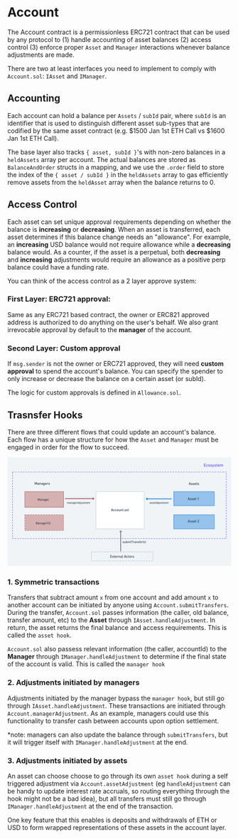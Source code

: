 # Account

The Account contract is a permissionless ERC721 contract that can be used by any protocol to (1) handle accounting of asset balances (2) access control (3) enforce proper `Asset` and `Manager` interactions whenever balance adjustments are made.

There are two at least interfaces you need to implement to comply with `Account.sol`: `IAsset` and `IManager`.

## Accounting

Each account can hold a balance per `Assets` / `subId` pair, where `subId` is an identifier that is used to distinguish different asset sub-types that are codified by the same asset contract (e.g. $1500 Jan 1st ETH Call vs $1600 Jan 1st ETH Call). 

The base layer also tracks `{ asset, subId }`'s with non-zero balances in a `heldAssets` array per account. The actual balances are stored as `BalanceAndOrder` structs in a mapping, and we use the `.order` field to store the index of the `{ asset / subId }` in the `heldAssets` array to gas efficiently remove assets from the `heldAsset` array when the balance returns to 0.

## Access Control

Each asset can set unique approval requirements depending on whether the balance is **increasing** or **decreasing**. When an asset is transferred, each asset determines if this balance change needs an "allowance". For example, an **increasing** USD balance would not require allowance while a **decreasing** balance would. As a counter, if the asset is a perpetual, both **decreasing** and **increasing** adjustments would require an allowance as a positive perp balance could have a funding rate.

You can think of the access control as a 2 layer approve system:

### First Layer: **ERC721 approval**:

Same as any ERC721 based contract, the owner or ERC821 approved address is authorized to do anything on the user's behalf. We also grant irrevocable approval by default to the **manager** of the account.

### Second Layer: Custom approval

If `msg.sender` is not the owner or ERC721 approved, they will need **custom approval** to spend the account's balance. You can specify the spender to only increase or decrease the balance on a certain asset (or subId).

The logic for custom approvals is defined in `Allowance.sol`.

## Trasnsfer Hooks

There are three different flows that could update an account's balance. Each flow has a unique structure for how the `Asset` and `Manager` must be engaged in order for the flow to succeed.

![Base layer](./imgs/overall/base-layer-basic.png)

### 1. Symmetric transactions

Transfers that subtract amount `x` from one account and add amount `x` to another account can be initiated by anyone using `Account.submitTransfers`. During the transfer, `Account.sol` passes information (the caller, old balance, transfer amount, etc) to the **Asset** through `IAsset.handleAdjustment`. In return, the asset returns the final balance and access requirements. This is called the `asset hook`.

`Account.sol` also passess relevant information (the caller, accountId) to the **Manager** through `IManager.handleAdjustment` to determine if the final state of the account is valid. This is called the `manager hook`

### 2. Adjustments initiated by managers

Adjustments initiated by the manager bypass the `manager hook`, but still go through `IAsset.handleAdjustment`. These transactions are initiated through `Account.managerAdjustment`. As an example, managers could use this functionality to transfer cash between accounts upon option settlement. 

*note: managers can also update the balance through `submitTransfers`, but it will trigger itself with `IManager.handleAdjustment` at the end.

### 3. Adjustments initiated by assets

An asset can choose choose to go through its own `asset hook` during a self triggered adjustment via `Account.assetAdjustment` (eg `handleAdjustment` can be handy to update interest rate accruals, so routing everything through the hook might not be a bad idea), but all transfers must still go through `IManager.handleAdjustment` at the end of the transaction.

One key feature that this enables is deposits and withdrawals of ETH or USD to form wrapped representations of these assets in the account layer.  